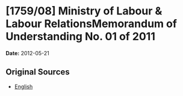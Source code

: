 # [1759/08] Ministry of Labour & Labour RelationsMemorandum of Understanding No. 01 of 2011

**Date:** 2012-05-21

## Original Sources

- [English](https://documents.gov.lk/view/extra-gazettes/2012/5/1759-08_E.pdf)
